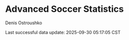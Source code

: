 # Advanced Soccer Statistics
Denis Ostroushko

<!-- gfm -->

Last successful data update: 2025-09-30 05:17:05 CST
